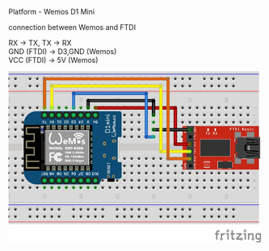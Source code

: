 Platform - Wemos D1 Mini

connection between Wemos and FTDI <br/>

RX -> TX, TX -> RX  <br/>
GND (FTDI) -> D3,GND (Wemos) <br/>
VCC (FTDI) -> 5V (Wemos) <br/>

<img src="images/wemos_ftdi.jpg" width="500">

